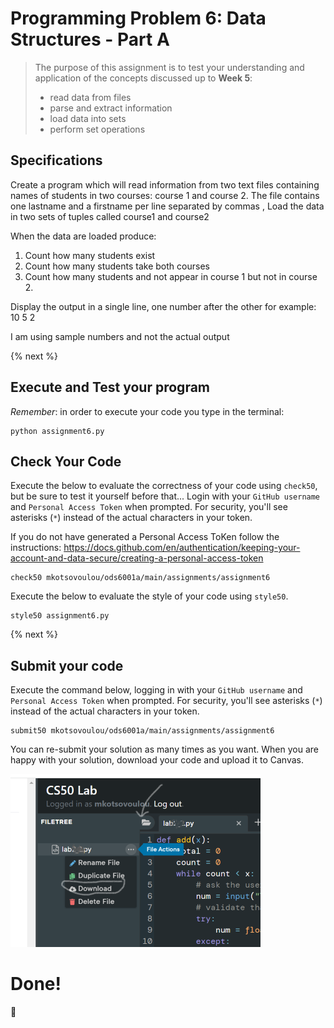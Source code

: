 # Programming Problem 6: Data Structures - Part A

> The purpose of this assignment is to test your understanding and application of the concepts discussed up to **Week 5**:
>
> - read data from files
> - parse and extract information
> - load data into sets
> - perform set operations 

## Specifications

Create a program which will read information from two text files containing names of students in two courses: course 1 and course 2.
The file contains one lastname and a firstname per line separated by commas ,
Load the data in two sets of tuples called course1 and course2

When the data are loaded produce:
1. Count how many students exist 
2. Count how many students take both courses
3. Count how many students and not appear in course 1 but not in course 2.

Display the output in a single line, one number after the other 
for example: 10 5 2

I am using sample numbers and not the actual output

{% next %}


## Execute and Test your program 

*Remember*: in order to execute your code you type in the terminal:

```
python assignment6.py

```


## Check Your Code

Execute the below to evaluate the correctness of your code using `check50`, but be sure to test it yourself before that...
Login with your `GitHub username` and `Personal Access Token` when prompted. For security, you'll see asterisks (`*`) instead of the actual characters in your token. 

If you do not have generated a Personal Access ToKen follow the instructions: 
https://docs.github.com/en/authentication/keeping-your-account-and-data-secure/creating-a-personal-access-token

```
check50 mkotsovoulou/ods6001a/main/assignments/assignment6
```

Execute the below to evaluate the style of your code using `style50`.

```
style50 assignment6.py
```

{% next %}

## Submit your code

Execute the command below, logging in with your `GitHub username` and `Personal Access Token` when prompted. For security, you'll see asterisks (`*`) instead of the actual characters in your token. 

```
submit50 mkotsovoulou/ods6001a/main/assignments/assignment6
```

You can re-submit your solution as many times as you want.
When you are happy with your solution, download your code and upload it to Canvas.

![Image of download](download.png)

# Done!
:tada: